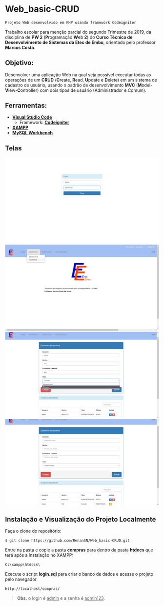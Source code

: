 # Web_basic-CRUD

```markdown
Projeto Web desenvolvido em PHP usando framework Codeigniter
```
Trabalho escolar para menção parcial do segundo Trimestre de 2019, da disciplina de **PW 2** (**P**rogramação **W**eb **2**) do **Curso Técnico de Desenvolvimento de Sistemas da Etec de Embu**, orientado pelo professor **Marcos Costa**.

## **Objetivo:**
Desenvolver uma aplicação Web na qual seja possível executar todas as operações de um **CRUD** (**C**reate, **R**ead, **U**pdate e **D**elete) em um sistema de cadastro de usuário, usando o padrão de desenvolvimento **MVC** (**M**odel-**V**iew-**C**ontroller) com dois tipos de usuário (Administrador e Comum).

## Ferramentas:
- **[Visual Studio Code](https://code.visualstudio.com/download)**
  - Framework: **[Codeigniter](https://www.codeigniter.com/)**
- **[XAMPP](https://sourceforge.net/projects/xampp/files/XAMPP%20Windows/7.1.1/)**
- **[MySQL Workbench](https://dev.mysql.com/downloads/workbench/)**

## Telas
![IMG1](https://github.com/RenanSN/Web_basic-CRUD/blob/master/img_readme/print_1.png)
![IMG2](https://github.com/RenanSN/Web_basic-CRUD/blob/master/img_readme/print_2.png)
![IMG3](https://github.com/RenanSN/Web_basic-CRUD/blob/master/img_readme/print_3.png)
![IMG4](https://github.com/RenanSN/Web_basic-CRUD/blob/master/img_readme/print_4.png)

## Instalação e Visualização do Projeto Localmente
Faça o clone do repositório:
```sh
$ git clone https://github.com/RenanSN/Web_basic-CRUD.git
```
Entre na pasta e copie a pasta **compras** para dentro da pasta **htdocs** que terá após a instalação no XAMPP:
```sh
C:\xampp\htdocs\
```
Execute o script **login.sql** para criar o banco de dados e acesse o projeto pelo navegador 
```sh
http://localhost/compras/
```
> **Obs.** o login é <u>admin</u> e a senha é <u>admin123</u>.

